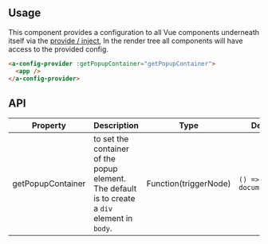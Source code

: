 
## Usage

This component provides a configuration to all Vue components underneath itself via the [provide / inject](https://vuejs.org/v2/api/#provide-inject), In the render tree all components will have access to the provided config.

````html
<a-config-provider :getPopupContainer="getPopupContainer">
  <app />
</a-config-provider>
````

## API

| Property | Description | Type | Default |
| -------- | ----------- | ---- | ------- |
| getPopupContainer | to set the container of the popup element. The default is to create a `div` element in `body`. | Function(triggerNode) | `() => document.body` |

